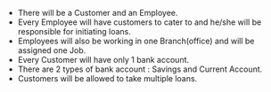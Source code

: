 - There will be a Customer and an Employee.
- Every Employee will have customers to cater to and he/she will be responsible for initiating loans.
- Employees will also be working in one Branch(office) and will be assigned one Job.
- Every Customer will have only 1 bank account.
- There are 2 types of bank account : Savings and Current Account.
- Customers will be allowed to take multiple loans.
